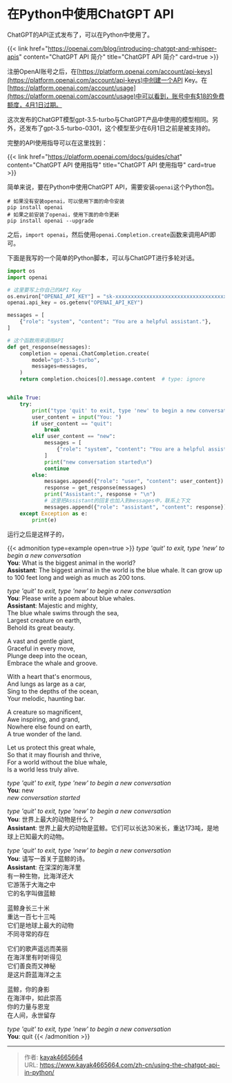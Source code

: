 # 在Python中使用ChatGPT API

ChatGPT的API正式发布了，可以在Python中使用了。
<!--more-->

{{< link href="https://openai.com/blog/introducing-chatgpt-and-whisper-apis" content="ChatGPT API 简介" title="ChatGPT API 简介" card=true >}}

注册OpenAI账号之后，在[https://platform.openai.com/account/api-keys](https://platform.openai.com/account/api-keys)中创建一个API Key。在[https://platform.openai.com/account/usage](https://platform.openai.com/account/usage)中可以看到，账号中有$18的免费额度，4月1日过期。

这次发布的ChatGPT模型gpt-3.5-turbo与ChatGPT产品中使用的模型相同。另外，还发布了gpt-3.5-turbo-0301，这个模型至少在6月1日之前是被支持的。

完整的API使用指导可以在这里找到：

{{< link href="https://platform.openai.com/docs/guides/chat" content="ChatGPT API 使用指导" title="ChatGPT API 使用指导" card=true >}}

简单来说，要在Python中使用ChatGPT API，需要安装`openai`这个Python包。

``` shell
# 如果没有安装openai，可以使用下面的命令安装
pip install openai
# 如果之前安装了openai，使用下面的命令更新
pip install openai --upgrade
```
之后，`import openai`，然后使用`openai.Completion.create`函数来调用API即可。

下面是我写的一个简单的Python脚本，可以与ChatGPT进行多轮对话。

``` python
import os
import openai

# 这里要写上你自己的API Key
os.environ["OPENAI_API_KEY"] = "sk-xxxxxxxxxxxxxxxxxxxxxxxxxxxxxxxxxxxxxxxx"
openai.api_key = os.getenv("OPENAI_API_KEY")

messages = [
    {"role": "system", "content": "You are a helpful assistant."},
]

# 这个函数用来调用API
def get_response(messages):
    completion = openai.ChatCompletion.create(
        model="gpt-3.5-turbo",
        messages=messages,
    )
    return completion.choices[0].message.content  # type: ignore


while True:
    try:
        print("type 'quit' to exit, type 'new' to begin a new conversation")
        user_content = input("You: ")
        if user_content == "quit":
            break
        elif user_content == "new":
            messages = [
                {"role": "system", "content": "You are a helpful assistant."},
            ]
            print("new conversation started\n")
            continue
        else:
            messages.append({"role": "user", "content": user_content})
            response = get_response(messages)
            print("Assistant:", response + "\n")
            # 这里把Assistant的回复也加入到messages中，联系上下文
            messages.append({"role": "assistant", "content": response})
    except Exception as e:
        print(e)
```

运行之后是这样子的，

{{< admonition type=example open=true >}}
*type 'quit' to exit, type 'new' to begin a new conversation*  
**You**: What is the biggest animal in the world?  
**Assistant**: The biggest animal in the world is the blue whale. It can grow up to 100 feet long and weigh as much as 200 tons.  

*type 'quit' to exit, type 'new' to begin a new conversation*  
**You**: Please write a poem about blue whales.  
**Assistant**: Majestic and mighty,  
The blue whale swims through the sea,  
Largest creature on earth,  
Behold its great beauty.  

A vast and gentle giant,  
Graceful in every move,  
Plunge deep into the ocean,  
Embrace the whale and groove.  

With a heart that's enormous,  
And lungs as large as a car,  
Sing to the depths of the ocean,  
Your melodic, haunting bar.  

A creature so magnificent,  
Awe inspiring, and grand,  
Nowhere else found on earth,  
A true wonder of the land.  

Let us protect this great whale,  
So that it may flourish and thrive,  
For a world without the blue whale,  
Is a world less truly alive.  

*type 'quit' to exit, type 'new' to begin a new conversation*  
**You**: new  
*new conversation started*  

*type 'quit' to exit, type 'new' to begin a new conversation*  
**You**: 世界上最大的动物是什么？  
**Assistant**: 世界上最大的动物是蓝鲸。它们可以长达30米长，重达173吨，是地球上已知最大的动物。  

*type 'quit' to exit, type 'new' to begin a new conversation*  
**You**: 请写一首关于蓝鲸的诗。  
**Assistant**: 在深深的海洋里  
有一种生物，比海洋还大  
它游荡于大海之中  
它的名字叫做蓝鲸  

蓝鲸身长三十米  
重达一百七十三吨  
它们是地球上最大的动物  
不同寻常的存在  

它们的歌声遥远而美丽  
在海洋里有时听得见  
它们善良而又神秘  
是这片蔚蓝海洋之主  

蓝鲸，你的身影  
在海洋中，如此崇高  
你的力量与恩宠  
在人间，永世留存  

*type 'quit' to exit, type 'new' to begin a new conversation*  
**You**: quit
{{< /admonition >}}

---

> 作者: [kayak4665664](https://github.com/kayak4665664)  
> URL: https://www.kayak4665664.com/zh-cn/using-the-chatgpt-api-in-python/  

